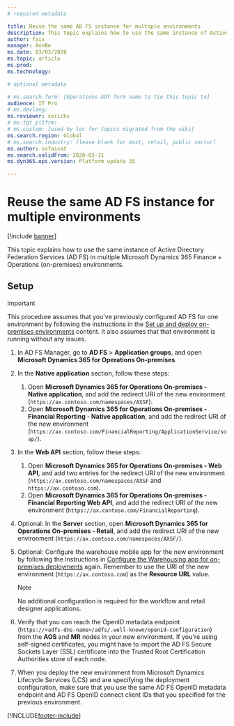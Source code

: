 ```yaml
---
# required metadata

title: Reuse the same AD FS instance for multiple environments
description: This topic explains how to use the same instance of Active Directory Federation Services (AD FS) in multiple Microsoft Dynamics 365 Finance + Operations (on-premises) environments.
author: faix
manager: AnnBe
ms.date: 03/03/2020
ms.topic: article
ms.prod: 
ms.technology: 

# optional metadata

# ms.search.form: [Operations AOT form name to tie this topic to]
audience: IT Pro
# ms.devlang: 
ms.reviewer: sericks
# ms.tgt_pltfrm: 
# ms.custom: [used by loc for topics migrated from the wiki]
ms.search.region: Global
# ms.search.industry: [leave blank for most, retail, public sector]
ms.author: osfaixat
ms.search.validFrom: 2020-03-31 
ms.dyn365.ops.version: Platform update 33 

---
```


# Reuse the same AD FS instance for multiple environments

[!include [banner](../includes/banner.md)]

This topic explains how to use the same instance of Active Directory Federation Services (AD FS) in multiple Microsoft Dynamics 365 Finance + Operations (on-premises) environments.

## Setup

> [!IMPORTANT]
> This procedure assumes that you've previously configured AD FS for one environment by following the instructions in the [Set up and deploy on-premises environments](./setup-deploy-on-premises-environments.md) content. It also assumes that that environment is running without any issues.

1. In AD FS Manager, go to **AD FS** \> **Application groups**, and open **Microsoft Dynamics 365 for Operations On-premises**.
2. In the **Native application** section, follow these steps:

    1. Open **Microsoft Dynamics 365 for Operations On-premises - Native application**, and add the redirect URI of the new environment (`https://ax.contoso.com/namespaces/AXSF`).
    2. Open **Microsoft Dynamics 365 for Operations On-premises - Financial Reporting - Native application**, and add the redirect URI of the new environment (`https://ax.contoso.com/FinancialReporting/ApplicationService/soap/`).

3. In the **Web API** section, follow these steps:

    1. Open **Microsoft Dynamics 365 for Operations On-premises - Web API**, and add two entries for the redirect URI of the new environment (`https://ax.contoso.com/namespaces/AXSF` and `https://ax.contoso.com`).
    2. Open **Microsoft Dynamics 365 for Operations On-premises - Financial Reporting Web API**, and add the redirect URI of the new environment (`https://ax.contoso.com/FinancialReporting`).

4. Optional: In the **Server** section, open **Microsoft Dynamics 365 for Operations On-premises - Retail**, and add the redirect URI of the new environment (`https://ax.contoso.com/namespaces/AXSF/`).
5. Optional: Configure the warehouse mobile app for the new environment by following the instructions in [Configure the Warehousing app for on-premises deployments](./warehousing-for-on-premise-deployments.md) again. Remember to use the URI of the new environment (`https://ax.contoso.com`) as the **Resource URL** value.

    > [!NOTE]
    > No additional configuration is required for the workflow and retail designer applications.

6. Verify that you can reach the OpenID metadata endpoint (`https://<adfs-dns-name>/adfs/.well-known/openid-configuration`) from the **AOS** and **MR** nodes in your new environment. If you're using self-signed certificates, you might have to import the AD FS Secure Sockets Layer (SSL) certificate into the Trusted Root Certification Authorities store of each node.
7. When you deploy the new environment from Microsoft Dynamics Lifecycle Services (LCS) and are specifying the deployment configuration, make sure that you use the same AD FS OpenID metadata endpoint and AD FS OpenID connect client IDs that you specified for the previous environment.


[!INCLUDE[footer-include](../../../includes/footer-banner.md)]